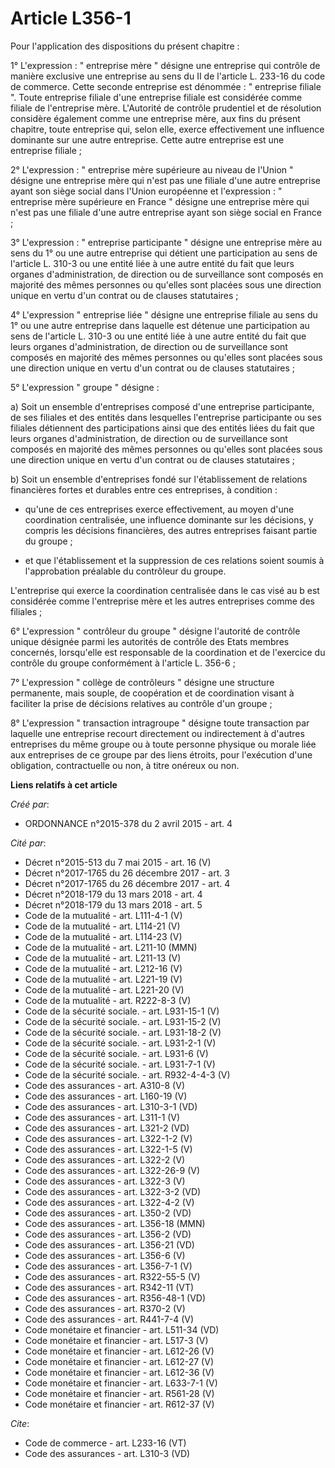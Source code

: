 # Article L356-1

Pour l'application des dispositions du présent chapitre : 

1° L'expression : " entreprise mère " désigne une entreprise qui contrôle de manière exclusive une entreprise au sens du II
de l'article L. 233-16 du code de commerce. Cette seconde entreprise est dénommée : " entreprise filiale ". Toute entreprise
filiale d'une entreprise filiale est considérée comme filiale de l'entreprise mère. L'Autorité de contrôle prudentiel et de
résolution considère également comme une entreprise mère, aux fins du présent chapitre, toute entreprise qui, selon elle,
exerce effectivement une influence dominante sur une autre entreprise. Cette autre entreprise est une entreprise filiale ; 

2° L'expression : " entreprise mère supérieure au niveau de l'Union " désigne une entreprise mère qui n'est pas une filiale
d'une autre entreprise ayant son siège social dans l'Union européenne et l'expression : " entreprise mère supérieure en
France " désigne une entreprise mère qui n'est pas une filiale d'une autre entreprise ayant son siège social en France ; 

3° L'expression : " entreprise participante " désigne une entreprise mère au sens du 1° ou une autre entreprise qui détient
une participation au sens de l'article L. 310-3 ou une entité liée à une autre entité du fait que leurs organes
d'administration, de direction ou de surveillance sont composés en majorité des mêmes personnes ou qu'elles sont placées sous
une direction unique en vertu d'un contrat ou de clauses statutaires ; 

4° L'expression " entreprise liée " désigne une entreprise filiale au sens du 1° ou une autre entreprise dans laquelle est
détenue une participation au sens de l'article L. 310-3 ou une entité liée à une autre entité du fait que leurs organes
d'administration, de direction ou de surveillance sont composés en majorité des mêmes personnes ou qu'elles sont placées sous
une direction unique en vertu d'un contrat ou de clauses statutaires ; 

5° L'expression " groupe " désigne : 

a) Soit un ensemble d'entreprises composé d'une entreprise participante, de ses filiales et des entités dans lesquelles
l'entreprise participante ou ses filiales détiennent des participations ainsi que des entités liées du fait que leurs organes
d'administration, de direction ou de surveillance sont composés en majorité des mêmes personnes ou qu'elles sont placées sous
une direction unique en vertu d'un contrat ou de clauses statutaires ; 

b) Soit un ensemble d'entreprises fondé sur l'établissement de relations financières fortes et durables entre ces
entreprises, à condition :

- qu'une de ces entreprises exerce effectivement, au moyen d'une coordination centralisée, une influence dominante sur les
décisions, y compris les décisions financières, des autres entreprises faisant partie du groupe ;

- et que l'établissement et la suppression de ces relations soient soumis à l'approbation préalable du contrôleur du groupe. 

L'entreprise qui exerce la coordination centralisée dans le cas visé au b est considérée comme l'entreprise mère et les
autres entreprises comme des filiales ; 

6° L'expression " contrôleur du groupe " désigne l'autorité de contrôle unique désignée parmi les autorités de contrôle des
Etats membres concernés, lorsqu'elle est responsable de la coordination et de l'exercice du contrôle du groupe conformément à
l'article L. 356-6 ; 

7° L'expression " collège de contrôleurs " désigne une structure permanente, mais souple, de coopération et de coordination
visant à faciliter la prise de décisions relatives au contrôle d'un groupe ; 

8° L'expression " transaction intragroupe " désigne toute transaction par laquelle une entreprise recourt directement ou
indirectement à d'autres entreprises du même groupe ou à toute personne physique ou morale liée aux entreprises de ce groupe
par des liens étroits, pour l'exécution d'une obligation, contractuelle ou non, à titre onéreux ou non.

**Liens relatifs à cet article**

_Créé par_:

  - ORDONNANCE n°2015-378 du 2 avril 2015 - art. 4

_Cité par_:

  - Décret n°2015-513 du 7 mai 2015 - art. 16 (V)
  - Décret n°2017-1765 du 26 décembre 2017 - art. 3
  - Décret n°2017-1765 du 26 décembre 2017 - art. 4
  - Décret n°2018-179 du 13 mars 2018 - art. 4
  - Décret n°2018-179 du 13 mars 2018 - art. 5
  - Code de la mutualité - art. L111-4-1 (V)
  - Code de la mutualité - art. L114-21 (V)
  - Code de la mutualité - art. L114-23 (V)
  - Code de la mutualité - art. L211-10 (MMN)
  - Code de la mutualité - art. L211-13 (V)
  - Code de la mutualité - art. L212-16 (V)
  - Code de la mutualité - art. L221-19 (V)
  - Code de la mutualité - art. L221-20 (V)
  - Code de la mutualité - art. R222-8-3 (V)
  - Code de la sécurité sociale. - art. L931-15-1 (V)
  - Code de la sécurité sociale. - art. L931-15-2 (V)
  - Code de la sécurité sociale. - art. L931-18-2 (V)
  - Code de la sécurité sociale. - art. L931-2-1 (V)
  - Code de la sécurité sociale. - art. L931-6 (V)
  - Code de la sécurité sociale. - art. L931-7-1 (V)
  - Code de la sécurité sociale. - art. R932-4-4-3 (V)
  - Code des assurances - art. A310-8 (V)
  - Code des assurances - art. L160-19 (V)
  - Code des assurances - art. L310-3-1 (VD)
  - Code des assurances - art. L311-1 (V)
  - Code des assurances - art. L321-2 (VD)
  - Code des assurances - art. L322-1-2 (V)
  - Code des assurances - art. L322-1-5 (V)
  - Code des assurances - art. L322-2 (V)
  - Code des assurances - art. L322-26-9 (V)
  - Code des assurances - art. L322-3 (V)
  - Code des assurances - art. L322-3-2 (VD)
  - Code des assurances - art. L322-4-2 (V)
  - Code des assurances - art. L350-2 (VD)
  - Code des assurances - art. L356-18 (MMN)
  - Code des assurances - art. L356-2 (VD)
  - Code des assurances - art. L356-21 (VD)
  - Code des assurances - art. L356-6 (V)
  - Code des assurances - art. L356-7-1 (V)
  - Code des assurances - art. R322-55-5 (V)
  - Code des assurances - art. R342-11 (VT)
  - Code des assurances - art. R356-48-1 (VD)
  - Code des assurances - art. R370-2 (V)
  - Code des assurances - art. R441-7-4 (V)
  - Code monétaire et financier - art. L511-34 (VD)
  - Code monétaire et financier - art. L517-3 (V)
  - Code monétaire et financier - art. L612-26 (V)
  - Code monétaire et financier - art. L612-27 (V)
  - Code monétaire et financier - art. L612-36 (V)
  - Code monétaire et financier - art. L633-7-1 (V)
  - Code monétaire et financier - art. R561-28 (V)
  - Code monétaire et financier - art. R612-37 (V)

_Cite_:

  - Code de commerce - art. L233-16 (VT)
  - Code des assurances - art. L310-3 (VD)

